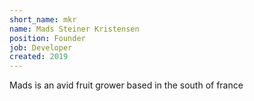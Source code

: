 ```yaml
---
short_name: mkr
name: Mads Steiner Kristensen
position: Founder
job: Developer
created: 2019
---
```


Mads is an avid fruit grower based in the south of france